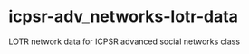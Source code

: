 icpsr-adv_networks-lotr-data
============================

LOTR network data for ICPSR advanced social networks class
